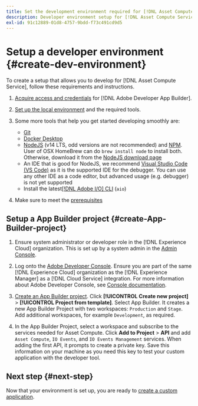 ```yaml
---
title: Set the development environment required for [!DNL Asset Compute Service]
description: Developer environment setup for [!DNL Asset Compute Service] to start creating and testing custom code.
exl-id: 91c12889-01d8-4757-9bdd-f73c491cd9d5
---
```

# Setup a developer environment {#create-dev-environment}

To create a setup that allows you to develop for [!DNL Asset Compute Service], follow these requirements and instructions.

1. [Acquire access and credentials](https://developer.adobe.com/app-builder/docs/getting_started/#acquire-access-and-credentials) for [!DNL Adobe Developer App Builder].

1. [Set up the local environment](https://developer.adobe.com/app-builder/docs/getting_started/#local-environment-set-up) and the required tools.

1. Some more tools that help you get started developing smoothly are:

   * [Git](https://git-scm.com/)
   * [Docker Desktop](https://www.docker.com/get-started)
   * [NodeJS](https://nodejs.org) (v14 LTS, odd versions are not recommended) and [NPM](https://www.npmjs.com). User of OSX HomeBrew can do `brew install node` to install both. Otherwise, download it from the [NodeJS download page](https://nodejs.org/en/)
   * An IDE that is good for NodeJS, we recommend [Visual Studio Code (VS Code)](https://code.visualstudio.com) as it is the supported IDE for the debugger. You can use any other IDE as a code editor, but advanced usage (e.g. debugger) is not yet supported
   * Install the latest[[!DNL Adobe I/O] CLI](https://github.com/adobe/aio-cli) (`aio`)
   <!-- - install using `npm install -g @adobe/aio-cli@7.1.0` -->

1. Make sure to meet the [prerequisites](/help/understand-extensibility.md#prerequisites-and-provisioning)

<!--
>[!NOTE]
>
>For now, use [!DNL Adobe I/O] CLI v7.1.0 of and do not use [!DNL Adobe I/O] CLI v8.
-->

## Setup a App Builder project {#create-App-Builder-project}

1. Ensure system administrator or developer role in the [!DNL Experience Cloud] organization. This is set up by a system admin in the [Admin Console](https://adminconsole.adobe.com/overview).

1. Log onto the [Adobe Developer Console](https://console.adobe.io/). Ensure you are part of the same [!DNL Experience Cloud] organization as the [!DNL Experience Manager] as a [!DNL Cloud Service] integration. For more information about Adobe Developer Console, see [Console documentation](https://www.adobe.io/apis/experienceplatform/console/docs.html).

1. [Create an App Builder project](https://developer.adobe.com/app-builder/docs/getting_started/first_app/). Click **[!UICONTROL Create new project]** > **[!UICONTROL Project from template]**. Select App Builder. It creates a new App Builder Project with two workspaces: `Production` and `Stage`. Add additional workspaces, for example `Development`, as required.

1. In the App Builder Project, select a workspace and subscribe to the services needed for Asset Compute. Click **Add to Project** > **API** and add `Asset Compute`, `IO Events`, and `IO Events Management` services. When adding the first API, it prompts to create a private key. Save this information on your machine as you need this key to test your custom application with the developer tool.

## Next step {#next-step}

Now that your environment is set up, you are ready to [create a custom application](develop-custom-application.md).

<!-- More ideas:
 
* Any steps in the beginning that lead to gotchas later should be called out for caution? For example,
  * don't change some defaults initially
  * know risks when deviating from standard path
  * naming conventions to follow
  * Retrieve and format credentials (YAML file details)

TBD: When aio-cli v8 bugs are resolved, update the AIO CLI install command to remove v7.x reference and instruct users to use the latest version. See CQDOC-18346.

-->
